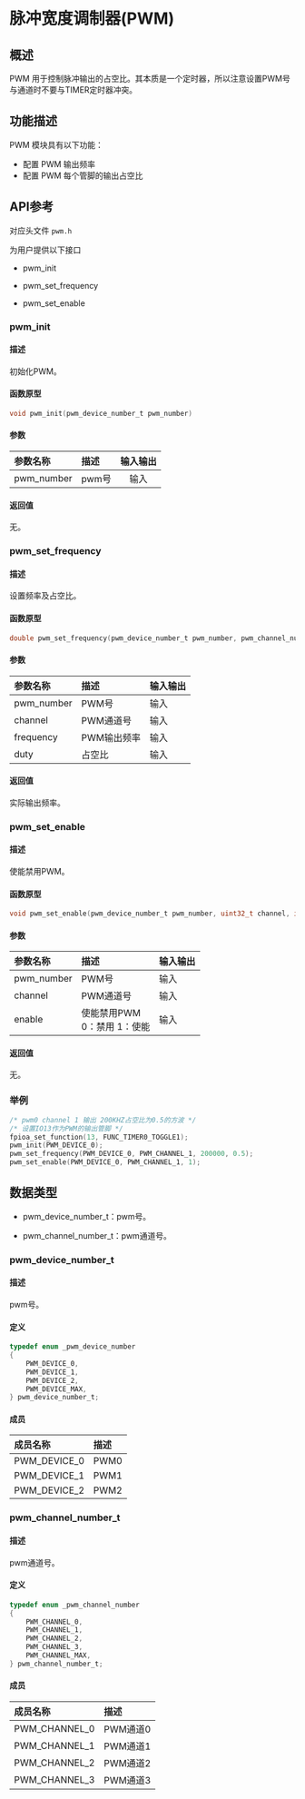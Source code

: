 # 脉冲宽度调制器(PWM)

## 概述

PWM 用于控制脉冲输出的占空比。其本质是一个定时器，所以注意设置PWM号与通道时不要与TIMER定时器冲突。

## 功能描述

PWM 模块具有以下功能：

- 配置 PWM 输出频率
- 配置 PWM 每个管脚的输出占空比

## API参考

对应头文件 `pwm.h`  

为用户提供以下接口

- pwm\_init

- pwm\_set\_frequency

- pwm\_set\_enable

### pwm\_init

#### 描述

初始化PWM。

#### 函数原型

```c
void pwm_init(pwm_device_number_t pwm_number)
```

#### 参数

| 参数名称     |   描述     |  输入输出  |
| :--------   | :-----     | :----:     |
| pwm_number | pwm号 | 输入 |

#### 返回值

无。

### pwm\_set\_frequency

#### 描述

设置频率及占空比。

#### 函数原型

```c
double pwm_set_frequency(pwm_device_number_t pwm_number, pwm_channel_number_t channel, double frequency, double duty)
```

#### 参数

| 参数名称     | 描述                             |  输入输出  |
| :---------- | :------------------------------- | :-------- |
| pwm_number  | PWM号                            | 输入       |
| channel     | PWM通道号                        | 输入       |
| frequency   | PWM输出频率                       | 输入       |
| duty        | 占空比                            | 输入      |

#### 返回值

实际输出频率。

### pwm_set_enable

#### 描述

使能禁用PWM。

#### 函数原型

```c
void pwm_set_enable(pwm_device_number_t pwm_number, uint32_t channel, int enable)
```

#### 参数

| 参数名称     |   描述                          |  输入输出  |
| :---------- | :------------------------------ | :-------- |
| pwm_number  | PWM号                           | 输入       |
| channel     | PWM通道号                        | 输入      |
| enable      | 使能禁用PWM<br>0：禁用  1：使能   | 输入      |

#### 返回值

无。

### 举例

```c
/* pwm0 channel 1 输出 200KHZ占空比为0.5的方波 */
/* 设置IO13作为PWM的输出管脚 */
fpioa_set_function(13, FUNC_TIMER0_TOGGLE1);
pwm_init(PWM_DEVICE_0);
pwm_set_frequency(PWM_DEVICE_0, PWM_CHANNEL_1, 200000, 0.5);
pwm_set_enable(PWM_DEVICE_0, PWM_CHANNEL_1, 1);
```

## 数据类型

- pwm\_device\_number\_t：pwm号。

- pwm\_channel\_number\_t：pwm通道号。

### pwm\_device\_number\_t

#### 描述

pwm号。

#### 定义

```c
typedef enum _pwm_device_number
{
    PWM_DEVICE_0,
    PWM_DEVICE_1,
    PWM_DEVICE_2,
    PWM_DEVICE_MAX,
} pwm_device_number_t;
```

#### 成员

| 成员名称        | 描述 |
| :------------- | :--- |
| PWM\_DEVICE\_0 | PWM0 |
| PWM\_DEVICE\_1 | PWM1 |
| PWM\_DEVICE\_2 | PWM2 |

### pwm\_channel\_number\_t

#### 描述

pwm通道号。

#### 定义

```c
typedef enum _pwm_channel_number
{
    PWM_CHANNEL_0,
    PWM_CHANNEL_1,
    PWM_CHANNEL_2,
    PWM_CHANNEL_3,
    PWM_CHANNEL_MAX,
} pwm_channel_number_t;
```

#### 成员

| 成员名称         | 描述     |
| :-------------- | :------- |
| PWM\_CHANNEL\_0 | PWM通道0 |
| PWM\_CHANNEL\_1 | PWM通道1 |
| PWM\_CHANNEL\_2 | PWM通道2 |
| PWM\_CHANNEL\_3 | PWM通道3 |